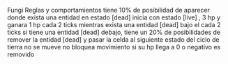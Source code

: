Fungi
Reglas y comportamientos
tiene 10% de posibilidad de aparecer donde exista una entidad en estado [dead]
inicia con estado [live] , 3 hp y ganara 1 hp cada 2 ticks mientras exista una entidad [dead] bajo el
cada 2 ticks si tiene una entidad [dead] debajo, tiene un 20% de posibilidades de remover la entidad [dead] y pasar la celda al siguiente estado del ciclo de tierra
no se mueve
no bloquea movimiento
si su hp llega a 0 o negativo es removido